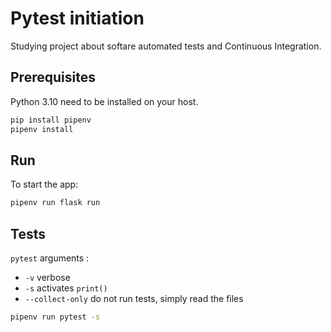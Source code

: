 # Pytest initiation

Studying project about softare automated tests and Continuous Integration.

## Prerequisites

Python 3.10 need to be installed on your host.

```sh
pip install pipenv
pipenv install
```

## Run

To start the app:

```sh
pipenv run flask run
```

## Tests

`pytest` arguments :

- `-v` verbose
- `-s` activates `print()`
- `--collect-only` do not run tests, simply read the files

```sh
pipenv run pytest -s
```

